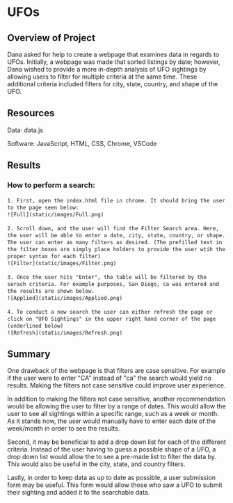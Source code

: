 # UFOs
## Overview of Project
Dana asked for help to create a webpage that examines data in regards to UFOs. Initially, a webpage was made that sorted listings by date; however, Dana wished to provide a more in-depth analysis of UFO sightings by allowing users to filter for multiple criteria at the same time. These additional criteria included filters for city, state, country, and shape of the UFO.
## Resources
Data: data.js

Software: JavaScript, HTML, CSS, Chrome, VSCode

## Results
### How to perform a search:
    1. First, open the index.html file in chrome. It should bring the user to the page seen below:
    ![Full](static/images/Full.png)

    2. Scroll down, and the user will find the Filter Search area. Here, the user will be able to enter a date, city, state, country, or shape. The user can enter as many filters as desired. (The prefilled text in the filter boxes are simply place holders to provide the user wtih the proper syntax for each filter)
    ![Filter](static/images/Filter.png)

    3. Once the user hits "Enter", the table will be filtered by the serach criteria. For example purposes, San Diego, ca was entered and the results are shown below.
    ![Applied](static/images/Applied.png)

    4. To conduct a new search the user can either refresh the page or click on "UFO Sightings" in the upper right hand corner of the page (underlined below)
    ![Refresh](static/images/Refresh.png)
## Summary
One drawback of the webpage is that filters are case sensitive. For example if the user were to enter "CA" instead of "ca" the search would yield no results. Making the filters not case sensitive could improve user experience.

In addition to making the filters not case sensitive, another recommendation would be allowing the user to filter by a range of dates. This would allow the user to see all sightings within a specific range, such as a week or month. As it stands now, the user would manually have to enter each date of the week/month in order to see the results.

Second, it may be beneficial to add a drop down list for each of the different criteria. Instead of the user having to guess a possible shape of a UFO, a drop down list would allow the to see a pre-made list to filter the data by. This would also be useful in the city, state, and country filters.

Lastly, in order to keep data as up to date as possible, a user submission form may be useful. This form would allow those who saw a UFO to submit their sighting and added it to the searchable data.